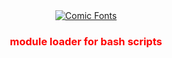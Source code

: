 <div align="center">
<a href="http://fontmeme.com/comic-fonts/"><img src="http://fontmeme.com/embed.php?text=%23require&name=Animated.ttf&size=80&style_color=6AB358" alt="Comic Fonts"></a>
	<h3 style="color:red;">module loader for bash scripts</h3>

</div>


